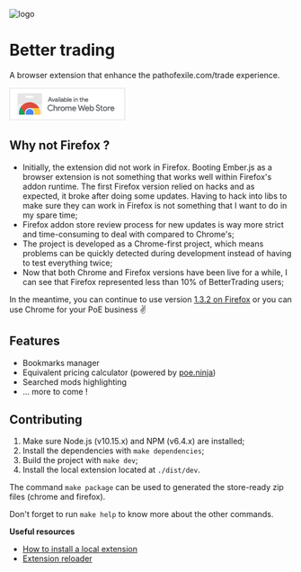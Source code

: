 ![logo](https://user-images.githubusercontent.com/4255460/70675096-29118280-1c56-11ea-8e58-c8e74423d0eb.png)

# Better trading

A browser extension that enhance the pathofexile.com/trade experience.

<a href="https://chrome.google.com/webstore/detail/better-pathofexile-tradin/fhlinfpmdlijegjlpgedcmglkakaghnk" target="_blank">
  <img src="./.github/readme/chrome-button.png" alt="Download for Google Chrome">
</a>

## Why not Firefox ?

- Initially, the extension did not work in Firefox. Booting Ember.js as a browser extension is not something that works well within Firefox's addon runtime. The first Firefox version relied on hacks and as expected, it broke after doing some updates. Having to hack into libs to make sure they can work in Firefox is not something that I want to do in my spare time;
- Firefox addon store review process for new updates is way more strict and time-consuming to deal with compared to Chrome's;
- The project is developed as a Chrome-first project, which means problems can be quickly detected during development instead of having to test everything twice;
- Now that both Chrome and Firefox versions have been live for a while, I can see that Firefox represented less than 10% of BetterTrading users;

In the meantime, you can continue to use version [1.3.2 on Firefox](https://addons.mozilla.org/en-US/firefox/addon/better-pathofexile-trading/) or you can use Chrome for your PoE business ✌️

## Features

- Bookmarks manager
- Equivalent pricing calculator (powered by [poe.ninja](https://poe.ninja/))
- Searched mods highlighting
- ... more to come !

## Contributing

1. Make sure Node.js (v10.15.x) and NPM (v6.4.x) are installed;
2. Install the dependencies with `make dependencies`;
3. Build the project with `make dev`;
4. Install the local extension located at `./dist/dev`.

The command `make package` can be used to generated the store-ready zip files (chrome and firefox).

Don't forget to run `make help` to know more about the other commands.

**Useful resources**

- [How to install a local extension](https://developer.chrome.com/extensions/getstarted)
- [Extension reloader](https://chrome.google.com/webstore/detail/extensions-reloader/fimgfedafeadlieiabdeeaodndnlbhid)
